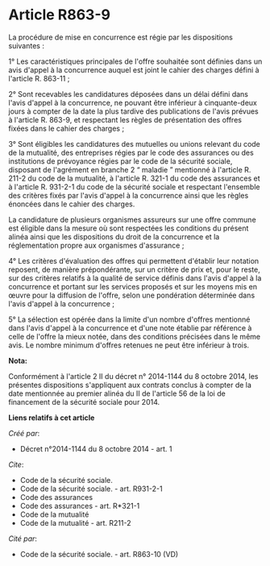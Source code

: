 # Article R863-9

La procédure de mise en concurrence est régie par les dispositions suivantes : 

1° Les caractéristiques principales de l'offre souhaitée sont définies dans un avis d'appel à la concurrence auquel est joint
le cahier des charges défini à l'article R. 863-11 ; 

2° Sont recevables les candidatures déposées dans un délai défini dans l'avis d'appel à la concurrence, ne pouvant être
inférieur à cinquante-deux jours à compter de la date la plus tardive des publications de l'avis prévues à l'article R.
863-9, et respectant les règles de présentation des offres fixées dans le cahier des charges ; 

3° Sont éligibles les candidatures des mutuelles ou unions relevant du code de la mutualité, des entreprises régies par le
code des assurances ou des institutions de prévoyance régies par le code de la sécurité sociale, disposant de l'agrément en
branche 2 “ maladie ” mentionné à l'article R. 211-2 du code de la mutualité, à l'article R. 321-1 du code des assurances et
à l'article R. 931-2-1 du code de la sécurité sociale et respectant l'ensemble des critères fixés par l'avis d'appel à la
concurrence ainsi que les règles énoncées dans le cahier des charges. 

La candidature de plusieurs organismes assureurs sur une offre commune est éligible dans la mesure où sont respectées les
conditions du présent alinéa ainsi que les dispositions du droit de la concurrence et la réglementation propre aux organismes
d'assurance ; 

4° Les critères d'évaluation des offres qui permettent d'établir leur notation reposent, de manière prépondérante, sur un
critère de prix et, pour le reste, sur des critères relatifs à la qualité de service définis dans l'avis d'appel à la
concurrence et portant sur les services proposés et sur les moyens mis en œuvre pour la diffusion de l'offre, selon une
pondération déterminée dans l'avis d'appel à la concurrence ; 

5° La sélection est opérée dans la limite d'un nombre d'offres mentionné dans l'avis d'appel à la concurrence et d'une note
établie par référence à celle de l'offre la mieux notée, dans des conditions précisées dans le même avis. Le nombre minimum
d'offres retenues ne peut être inférieur à trois.

**Nota:**

Conformément à l'article 2 II du décret n° 2014-1144 du 8 octobre 2014, les présentes dispositions s'appliquent aux contrats
conclus à compter de la date mentionnée au premier alinéa du II de l'article 56 de la loi de financement de la sécurité
sociale pour 2014.

**Liens relatifs à cet article**

_Créé par_:

  - Décret n°2014-1144 du 8 octobre 2014 - art. 1

_Cite_:

  - Code de la sécurité sociale.
  - Code de la sécurité sociale. - art. R931-2-1
  - Code des assurances
  - Code des assurances - art. R*321-1
  - Code de la mutualité
  - Code de la mutualité - art. R211-2

_Cité par_:

  - Code de la sécurité sociale. - art. R863-10 (VD)
